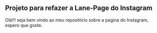 ## Projeto para refazer a Lane-Page do Instagram 

Olá!!! seja bem vindo ao meu repositório sobre a pagina do Instagram, espero que goste.



